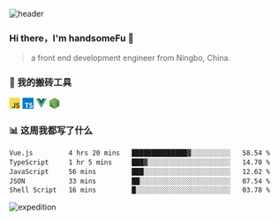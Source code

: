 ![header](https://raw.githubusercontent.com/fzq1998/fzq1998/master/header.png)

### Hi there，I'm handsomeFu 👋

> a front end development engineer from Ningbo, China.

### 🔧 我的搬砖工具
<code><img height="20" src="https://raw.githubusercontent.com/github/explore/80688e429a7d4ef2fca1e82350fe8e3517d3494d/topics/javascript/javascript.png" alt="javascript"></code>
<code><img height="20" src="https://raw.githubusercontent.com/github/explore/80688e429a7d4ef2fca1e82350fe8e3517d3494d/topics/typescript/typescript.png" alt="typescript"></code>
<code><img height="20" src="https://raw.githubusercontent.com/github/explore/80688e429a7d4ef2fca1e82350fe8e3517d3494d/topics/vue/vue.png" alt="vue"></code>
<code><img height="20" src="https://raw.githubusercontent.com/github/explore/80688e429a7d4ef2fca1e82350fe8e3517d3494d/topics/nodejs/nodejs.png" alt="nodejs"></code>



### 📊 这周我都写了什么
<!--START_SECTION:waka-->

```txt
Vue.js         4 hrs 20 mins   ██████████████▓░░░░░░░░░░   58.54 %
TypeScript     1 hr 5 mins     ███▓░░░░░░░░░░░░░░░░░░░░░   14.70 %
JavaScript     56 mins         ███░░░░░░░░░░░░░░░░░░░░░░   12.62 %
JSON           33 mins         ██░░░░░░░░░░░░░░░░░░░░░░░   07.54 %
Shell Script   16 mins         █░░░░░░░░░░░░░░░░░░░░░░░░   03.78 %
```

<!--END_SECTION:waka-->


![expedition](https://raw.githubusercontent.com/fzq1998/fzq1998/master/expedition.gif)

